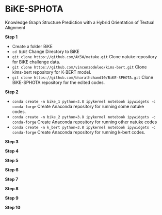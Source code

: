 # BiKE-SPHOTA
Knowledge Graph Structure Prediction with a Hybrid Orientation of Textual Alignment

<b> Step 1 </b>

- Create a folder BiKE
- `cd BiKE`  Change Directory to BiKE
- `git clone https://github.com/AKSW/natuke.git`  Clone natuke repository for BiKE challenge data.
- `git clone https://github.com/vincenzodeleo/kims-bert.git`  Clone kims-bert repository for K-BERT model.
- `git clone https://github.com/bharathchand10/BiKE-SPHOTA.git`  Clone BiKE-SPHOTA repository for the edited codes.

<b> Step 2 </b>

- `conda create -n bike_1 python=3.8 ipykernel notebook ipywidgets -c conda-forge`  Create Anaconda repository for running some natuke codes.
- `conda create -n bike_2 python=3.8 ipykernel notebook ipywidgets -c conda-forge`  Create Anaconda repository for running other natuke codes
- `conda create -n k_bert python=3.8 ipykernel notebook ipywidgets -c conda-forge`  Create Anaconda repository for running k-bert codes.

<b> Step 3 </b>

<b> Step 4 </b>

<b> Step 5 </b>

<b> Step 6 </b>

<b> Step 7 </b>

<b> Step 8 </b>

<b> Step 9 </b>

<b> Step 10 </b>


